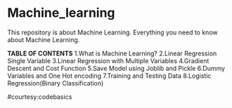 # Machine_learning
This repository is about Machine Learning. Everything you need to know about Machine Learning.

**TABLE OF CONTENTS**
1.What is Machine Learning?
2.Linear Regression Single Variable
3.Linear Regression with Multiple Variables
4.Gradient Descent and Cost Function
5.Save Model using Joblib and Pickle
6.Dummy Variables and One Hot encoding
7.Training and Testing Data
8.Logistic Regression(Binary Classification)

#courtesy:codebasics
